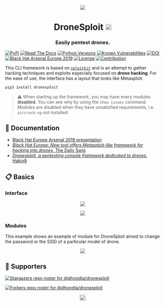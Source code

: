 <p align="center"><img src="https://github.com/dhondta/dronesploit/raw/main/docs/pages/img/logo.png"></p>
<h1 align="center">DroneSploit <a href="https://twitter.com/intent/tweet?text=DroneSploit%20-%20Console%20made%20with%20SploitKit%20for%20hacking%20light%20commercial%20drones.%0D%0Ahttps%3a%2f%2fgithub%2ecom%2fdhondta%2fdronesploit%0D%0A&hashtags=python,console,sploitkit,dronehacking,dronepentesting"><img src="https://img.shields.io/badge/Tweet--lightgrey?logo=twitter&style=social" alt="Tweet" height="20"/></a></h1>
<h3 align="center">Easily pentest drones.</h3>

[![PyPi](https://img.shields.io/pypi/v/dronesploit.svg)](https://pypi.python.org/pypi/dronesploit/)
[![Read The Docs](https://readthedocs.org/projects/dronesploit/badge/?version=latest)](https://dronesploit.readthedocs.io/en/latest/?badge=latest)
[![Python Versions](https://img.shields.io/pypi/pyversions/dronesploit.svg)](https://pypi.python.org/pypi/dronesploit/)
[![Known Vulnerabilities](https://snyk.io/test/github/dhondta/dronesploit/badge.svg?targetFile=requirements.txt)](https://snyk.io/test/github/dhondta/dronesploit?targetFile=requirements.txt)
[![DOI](https://zenodo.org/badge/207086727.svg)](https://zenodo.org/badge/latestdoi/207086727)
[![Black Hat Arsenal Europe 2019](https://raw.githubusercontent.com/toolswatch/badges/master/arsenal/europe/2019.svg?sanitize=true)](https://www.blackhat.com/eu-19/arsenal/schedule/index.html#drone-hacking-with-dronesploit-18217)
[![License](https://img.shields.io/badge/license-AGPL%20v3-lightgrey.svg)](https://github.com/dhondta/dronesploit/blob/main/LICENSE)
[![Contribution](https://img.shields.io/badge/contributions-welcome-brightgreen.svg?style=flat)](https://dronesploit.readthedocs.io/en/latest/newmodules.html#new-modules)


This CLI framework is based on [`sploitkit`](https://github.com/dhondta/python-sploitkit/) and is an attempt to gather hacking techniques and exploits especially focused on **drone hacking**. For the ease of use, the interface has a layout that looks like Metasploit.

```sh
pip3 install dronesploit
```

> :warning: When starting up the framework, you may have every modules **disabled**. You can see why by using the `show issues` command. Modules are disabled when they have unsatisfied requirements, i.e. `aircrack-ng` not installed.

## :notebook_with_decorative_cover: Documentation

- [Black Hat Europe Arsenal 2019 presentation](https://raw.githubusercontent.com/dhondta/dronesploit/main/docs/pages/blackhat-eu19-arsenal.pdf)
- [*Black Hat Europe: New tool offers Metasploit-like framework for hacking into drones*, The Daily Swig](https://portswigger.net/daily-swig/black-hat-europe-new-tool-offers-metasploit-like-framework-for-hacking-into-drones)
- [*Dronesploit, a pentesting console framework dedicated to drones*, Hakin9](https://hakin9.org/dronesploit-a-pentesting-console-framework-dedicated-to-drones/)


## :clipboard: Basics

### Interface

<p align="center"><img src="https://github.com/dhondta/dronesploit/raw/main/docs/pages/img/dronesploit.png"></p>
<p align="center"><img src="https://github.com/dhondta/dronesploit/raw/main/docs/pages/img/dronesploit-commands.png"></p>

### Modules

This example shows an example of module for DroneSploit aimed to change the password or the SSID of a particular model of drone.

<p align="center"><img src="https://github.com/dhondta/dronesploit/raw/main/docs/pages/img/dronesploit-module.png"></p>


## :clap:  Supporters

[![Stargazers repo roster for @dhondta/dronesploit](https://reporoster.com/stars/dark/dhondta/dronesploit)](https://github.com/dhondta/dronesploit/stargazers)

[![Forkers repo roster for @dhondta/dronesploit](https://reporoster.com/forks/dark/dhondta/dronesploit)](https://github.com/dhondta/dronesploit/network/members)

<p align="center"><a href="#"><img src="https://img.shields.io/badge/Back%20to%20top--lightgrey?style=social" alt="Back to top" height="20"/></a></p>
